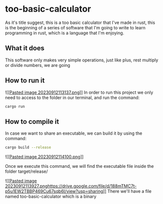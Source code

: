 # too-basic-calculator
As it's title suggest, this is a too basic calculator that I've made in rust, this is the beginning of a series of software that I'm going to write to learn programming in rust, which is a language that I'm enjoying.

## What it does
This software only makes very simple operations, just like plus, rest multiply or divide numbers, we are going 

## How to run it
![[[Pasted image 20230912113137.png](https://drive.google.com/file/d/1mJ4AV_mU169eIR1d1XsMxTaqVu9dvUwK/view)]]
In order to run this project we only need to access to the folder in our terminal, and run the command:

```bash
cargo run
```

## How to compile it

In case we want to share an executable, we can build it by using the command:
```bash
cargo build --release
```

![[[Pasted image 20230912114100.png](https://drive.google.com/file/d/1byExiq71W4bya6mAt9xXnBUCBeROdz5b/view?usp=sharing)]]

Once we execute this command, we will find the executable file inside the folder target/release/

![[[Pasted image 20230912113927.png](https://drive.google.com/file/d/188mTMC7t-p5u1EW2TBBP469Cu67sqb6I/view?usp=sharing)https://drive.google.com/file/d/188mTMC7t-p5u1EW2TBBP469Cu67sqb6I/view?usp=sharing]]
There we'll have a file named too-basic-calculator which is a binary
